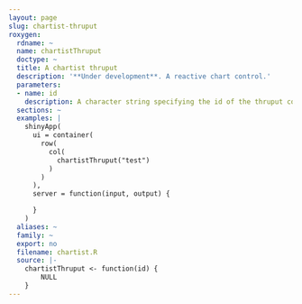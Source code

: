 ```yaml
---
layout: page
slug: chartist-thruput
roxygen:
  rdname: ~
  name: chartistThruput
  doctype: ~
  title: A chartist thruput
  description: '**Under development**. A reactive chart control.'
  parameters:
  - name: id
    description: A character string specifying the id of the thruput control.
  sections: ~
  examples: |
    shinyApp(
      ui = container(
        row(
          col(
            chartistThruput("test")
          )
        )
      ),
      server = function(input, output) {

      }
    )
  aliases: ~
  family: ~
  export: no
  filename: chartist.R
  source: |-
    chartistThruput <- function(id) {
        NULL
    }
---
```

